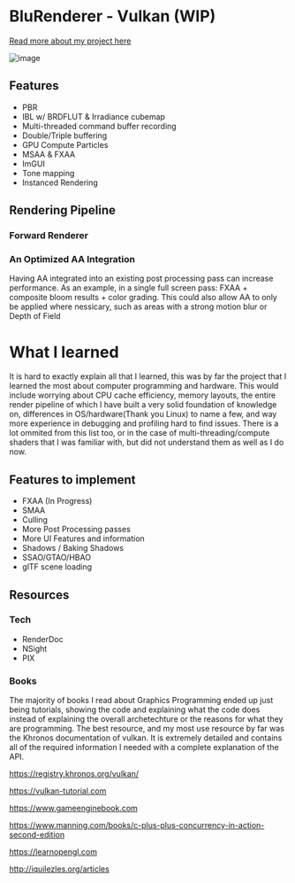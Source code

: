 # BluRenderer - Vulkan (WIP)
[Read more about my project here](https://2401-lucas-github-io.vercel.app/)

![image](https://github.com/2401lucas/BluVulkanRenderer/assets/32739337/1b532a7f-6f4a-4723-98e9-e8b315b7ffe8)


## Features
- PBR
- IBL w/ BRDFLUT & Irradiance cubemap
- Multi-threaded command buffer recording
- Double/Triple buffering
- GPU Compute Particles
- MSAA & FXAA
- ImGUI
- Tone mapping
- Instanced Rendering

## Rendering Pipeline
### Forward Renderer

### An Optimized AA Integration
Having AA integrated into an existing post processing pass can increase performance. As an example, in a single full screen pass: FXAA + composite bloom results + color grading. This could also allow AA to only be applied where nessicary, such as areas with a strong motion blur or Depth of Field

# What I learned
It is hard to exactly explain all that I learned, this was by far the project that I learned the most about computer programming and hardware. This would include worrying about CPU cache efficiency, memory layouts, the entire render pipeline of which I have built a very solid foundation of knowledge on, differences in OS/hardware(Thank you Linux) to name a few, and way more experience in debugging and profiling hard to find issues. There is a lot ommited from this list too, or in the case of multi-threading/compute shaders that I was familiar with, but did not understand them as well as I do now.


## Features to implement
- FXAA (In Progress)
- SMAA
- Culling
- More Post Processing passes
- More UI Features and information 
- Shadows / Baking Shadows
- SSAO/GTAO/HBAO
- glTF scene loading
  
## Resources
### Tech
- RenderDoc
- NSight
- PIX

### Books
The majority of books I read about Graphics Programming ended up just being tutorials, showing the code and explaining what the code does instead of explaining the overall archetechture or the reasons for what they are programming. The best resource, and my most use resource by far was the Khronos documentation of vulkan. It is extremely detailed and contains all of the required information I needed with a complete explanation of the API. 

https://registry.khronos.org/vulkan/

https://vulkan-tutorial.com

https://www.gameenginebook.com

https://www.manning.com/books/c-plus-plus-concurrency-in-action-second-edition

https://learnopengl.com

http://iquilezles.org/articles
